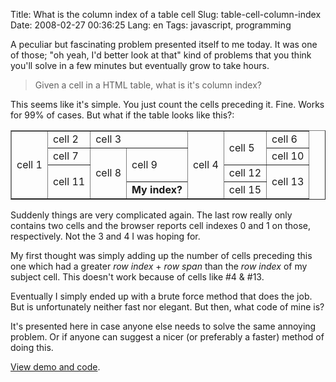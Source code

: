 Title: What is the column index of a table cell
Slug: table-cell-column-index
Date: 2008-02-27 00:36:25
Lang: en
Tags: javascript, programming

A peculiar but fascinating problem presented itself to me today. It was one of those; "oh yeah, I'd better look at that" kind of problems that you think you'll solve in a few minutes but eventually grow to take hours.

> Given a cell in a HTML table, what is it's column index?

This seems like it's simple. You just count the cells preceding it. Fine. Works for 99% of cases. But what if the table looks like this?:

<table border="1">
<tbody>
<tr>
<td rowspan="4">cell 1</td>
<td>cell 2</td>
<td colspan="2">cell 3</td>
<td rowspan="4">cell 4</td>
<td rowspan="2">cell 5</td>
<td id="last">cell 6</td>
</tr>
<tr>
<td>cell 7</td>
<td rowspan="3">cell 8</td>
<td rowspan="2" id="">cell 9</td>
<td>cell 10</td>
</tr>
<tr>
<td rowspan="2">cell 11</td>
<td>cell 12</td>
<td rowspan="2">cell 13</td>
</tr>
<tr>
<td><strong>My index?</strong></td>
<td>cell 15</td>
</tr>
</tbody>
</table>

Suddenly things are very complicated again. The last row really only contains two cells and the browser reports cell indexes 0 and 1 on those, respectively. Not the 3 and 4 I was hoping for.

My first thought was simply adding up the number of cells preceding this one which had a greater *row index* + *row span* than the *row index* of my subject cell. This doesn't work because of cells like #4 & #13.

Eventually I simply ended up with a brute force method that does the job. But is unfortunately neither fast nor elegant. But then, what code of mine is?

It's presented here in case anyone else needs to solve the same annoying problem. Or if anyone can suggest a nicer (or preferably a faster) method of doing this.

[View demo and code][1].

[1]: /programs/cell-offset/